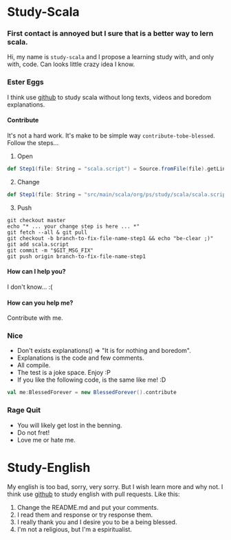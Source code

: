 # Study-Scala

### First contact is annoyed but I sure that is a better way to lern scala.
Hi, my name is `study-scala` and I propose a learning study with, and only with, code.
Can looks little crazy idea I know.

### Ester Eggs
I think use [github](http://www.github.com) to study scala without long texts, videos and boredom explanations.

#### Contribute
It's not a hard work. It's make to be simple way `contribute-tobe-blessed`. Follow the steps...

1. Open

```scala
def Step1(file: String = "scala.script") = Source.fromFile(file).getLines.toList
```

2. Change

```scala
def Step1(file: String = "src/main/scala/org/ps/study/scala/scala.script") = Source.fromFile(file).getLines.toList
```

3. Push

```shell
git checkout master
echo "* ... your change step is here ... *"
git fetch --all & git pull
git checkout -b branch-to-fix-file-name-step1 && echo "be-clear ;)"
git add scala.script
git commit -m "$GIT_MSG_FIX"
git push origin branch-to-fix-file-name-step1
```

#### How can I help you?
I don't know... :(

#### How can you help me?
Contribute with me.

### Nice
* Don't exists explanations() => "It is for nothing and boredom".
* Explanations is the code and few comments.
* All compile.
* The test is a joke space. Enjoy :P
* If you like the following code, is the same like me! :D 
```scala
val me:BlessedForever = new BlessedForever().contribute
```

### Rage Quit
* You will likely get lost in the benning.
* Do not fret!
* Love me or hate me.

# Study-English
My english is too bad, sorry, very sorry. But I wish learn more and why not.
I think use [github](http://www.github.com) to study english with pull requests.
Like this:
1. Change the README.md and put your comments.
2. I read them and response or try response them.
3. I really thank you and I desire you to be a being blessed.
4. I'm not a religious, but I'm a espiritualist. 

